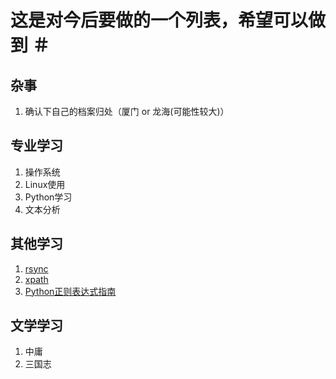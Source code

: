 # 这是对今后要做的一个列表，希望可以做到 ＃

## 杂事 ##
1. 确认下自己的档案归处（厦门 or 龙海(可能性较大)）

## 专业学习 ##
1. 操作系统
2. Linux使用
3. Python学习
4. 文本分析

## 其他学习 ##
1. [rsync](https://rsync.samba.org/)
2. [xpath](http://www.w3school.com.cn/xpath/index.asp)
3. [Python正则表达式指南](http://www.cnblogs.com/huxi/archive/2010/07/04/1771073.html)


## 文学学习 ##
1. 中庸
2. 三国志
